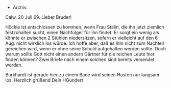 + Archiv.

 Calw, 20 Juli 69.
Lieber Bruder!

Höckle ist entschlossen zu kommen, wenn Frau Stälin, die ihn jetzt ziemlich festzuhalten sucht, einen Nachfolger für ihn findet. Er sorgt ein wenig als könnte er zwischen 2 Stühlen niedersitzen, sofern er vielleicht auf den 6 Aug. nicht wirklich los würde. Ich hoffe aber, daß es ihm nicht zum Nachteil gereichen wird, wenn er ohne seine Schuld aufgehalten werden sollte. Doch warum sollte Gott nicht einen andern Gärtner für die reichen Leute hier finden können? Zwei Briefe nach einem solchen sind bereits versendet worden.

Burkhardt ist gerade hier zu einem Bade wird seinen Husten nur langsam los. 
 Herzlich grüßend
 Dein
 HGundert
